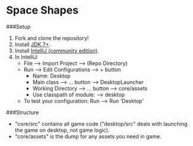 Space Shapes
============

###Setup
1. Fork and clone the repository!
2. Install [JDK 7+](http://www.oracle.com/technetwork/java/javase/downloads/index.html).
3. Install [IntelliJ (community edition)](https://www.jetbrains.com/idea/download/).
4. In IntelliJ:
    * File --> Import Project --> (Repo Directory)
    * Run --> Edit Configurations --> + button
        * Name: Desktop
        * Main class --> ... button --> DesktopLauncher
        * Working Directory --> ... button --> core/assets
        * Use classpath of module: --> desktop
    * To test your configuration: Run --> Run 'Desktop'

###Structure
* "core/src" contains all game code ("desktop/src" deals with launching the game on desktop, not game logic).
* "core/assets" is the dump for any assets you need in game.
